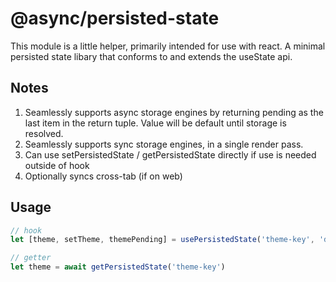 # @async/persisted-state
This module is a little helper, primarily intended for use with react. A minimal persisted state libary that conforms to and extends  the useState api.

## Notes
1. Seamlessly supports async storage engines by returning pending as the last item in the return tuple. Value will be default until storage is resolved.
2. Seamlessly supports sync storage engines, in a single render pass.
3. Can use setPersistedState / getPersistedState directly if use is needed outside of hook
4. Optionally syncs cross-tab (if on web)

## Usage
```ts
// hook
let [theme, setTheme, themePending] = usePersistedState('theme-key', 'dark')

// getter
let theme = await getPersistedState('theme-key')
```
